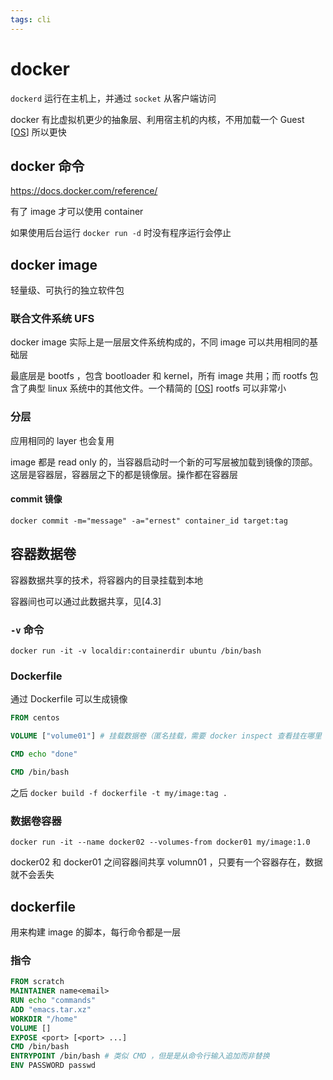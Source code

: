 ```yaml
---
tags: cli
---
```

# docker

`dockerd` 运行在主机上，并通过 `socket` 从客户端访问

docker 有比虚拟机更少的抽象层、利用宿主机的内核，不用加载一个 Guest [[OS]] 所以更快

## docker 命令

<https://docs.docker.com/reference/>

有了 image 才可以使用 container

如果使用后台运行 `docker run -d` 时没有程序运行会停止

## docker image

轻量级、可执行的独立软件包

### 联合文件系统 UFS

docker image 实际上是一层层文件系统构成的，不同 image 可以共用相同的基础层

最底层是 bootfs ，包含 bootloader 和 kernel，所有 image 共用；而 rootfs 包含了典型 linux 系统中的其他文件。一个精简的 [[OS]] rootfs 可以非常小

### 分层

应用相同的 layer 也会复用

image 都是 read only 的，当容器启动时一个新的可写层被加载到镜像的顶部。 这层是容器层，容器层之下的都是镜像层。操作都在容器层

#### commit 镜像

```shell
docker commit -m="message" -a="ernest" container_id target:tag
```

## 容器数据卷

容器数据共享的技术，将容器内的目录挂载到本地

容器间也可以通过此数据共享，见[4.3]

### `-v` 命令

```shell
docker run -it -v localdir:containerdir ubuntu /bin/bash
```

### Dockerfile

通过 Dockerfile 可以生成镜像

```dockerfile
FROM centos

VOLUME ["volume01"] # 挂载数据卷（匿名挂载，需要 docker inspect 查看挂在哪里

CMD echo "done"

CMD /bin/bash
```

之后 `docker build -f dockerfile -t my/image:tag .`

### 数据卷容器

`docker run -it --name docker02 --volumes-from docker01 my/image:1.0`

docker02 和 docker01 之间容器间共享 volumn01 ，只要有一个容器存在，数据就不会丢失

## dockerfile

用来构建 image 的脚本，每行命令都是一层

### 指令

```dockerfile
FROM scratch
MAINTAINER name<email>
RUN echo "commands"
ADD "emacs.tar.xz"
WORKDIR "/home"
VOLUME []
EXPOSE <port> [<port> ...]
CMD /bin/bash
ENTRYPOINT /bin/bash # 类似 CMD ，但是是从命令行输入追加而非替换
ENV PASSWORD passwd
```

[//begin]: # "Autogenerated link references for markdown compatibility"
[OS]: <../operating system/os.md> "操作系统"
[OS]: <../operating system/os.md> "操作系统"
[//end]: # "Autogenerated link references"
